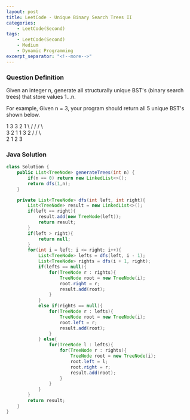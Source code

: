 ```yaml
---
layout: post
title: LeetCode - Unique Binary Search Trees II
categories:
    - LeetCode(Second)
tags:
    - LeetCode(Second)
    - Medium
    - Dynamic Programming
excerpt_separator: "<!--more-->"
---
```


### Question Definition
Given an integer n, generate all structurally unique BST's (binary search trees) that store values 1...n.
<!--more-->

For example,
Given n = 3, your program should return all 5 unique BST's shown below.

   1         3     3      2      1
    \       /     /      / \      \
     3     2     1      1   3      2
    /     /       \                 \
   2     1         2                 3

### Java Solution
```java
class Solution {
    public List<TreeNode> generateTrees(int n) {
        if(n == 0) return new LinkedList<>();
        return dfs(1,n);
    }

    private List<TreeNode> dfs(int left, int right){
        List<TreeNode> result = new LinkedList<>();
        if(left == right){
            result.add(new TreeNode(left));
            return result;
        }
        if(left > right){
            return null;
        }
        for(int i = left; i <= right; i++){
            List<TreeNode> lefts = dfs(left, i - 1);
            List<TreeNode> rights = dfs(i + 1, right);
            if(lefts == null){
                for(TreeNode r : rights){
                    TreeNode root = new TreeNode(i);
                    root.right = r;
                    result.add(root);
                }
            }
            else if(rights == null){
                for(TreeNode r : lefts){
                    TreeNode root = new TreeNode(i);
                    root.left = r;
                    result.add(root);
                }
            } else{
                for(TreeNode l : lefts){
                    for(TreeNode r : rights){
                        TreeNode root = new TreeNode(i);
                        root.left = l;
                        root.right = r;
                        result.add(root);
                    }
                }
            }
        }
        return result;
    }
}
```